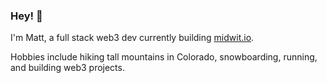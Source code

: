 ### Hey! 👋

I'm Matt, a full stack web3 dev currently building [midwit.io](https://www.midwit.io/). 

Hobbies include hiking tall mountains in Colorado, snowboarding, running, and building web3 projects.

<!--
**mattbrc/mattbrc** is a ✨ _special_ ✨ repository because its `README.md` (this file) appears on your GitHub profile.

Here are some ideas to get you started:

- 🔭 I’m currently working on ...
- 🌱 I’m currently learning ...
- 👯 I’m looking to collaborate on ...
- 🤔 I’m looking for help with ...
- 💬 Ask me about ...
- 📫 How to reach me: ...
- 😄 Pronouns: ...
- ⚡ Fun fact: ...
-->

